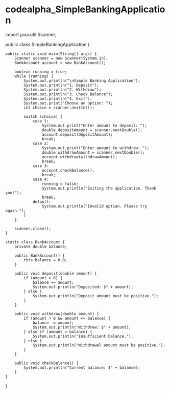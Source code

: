 # codealpha_SimpleBankingApplication
import java.util.Scanner;

public class SimpleBankingApplication {

    public static void main(String[] args) {
        Scanner scanner = new Scanner(System.in);
        BankAccount account = new BankAccount();

        boolean running = true;
        while (running) {
            System.out.println("\nSimple Banking Application");
            System.out.println("1. Deposit");
            System.out.println("2. Withdraw");
            System.out.println("3. Check Balance");
            System.out.println("4. Exit");
            System.out.print("Choose an option: ");
            int choice = scanner.nextInt();

            switch (choice) {
                case 1:
                    System.out.print("Enter amount to deposit: ");
                    double depositAmount = scanner.nextDouble();
                    account.deposit(depositAmount);
                    break;
                case 2:
                    System.out.print("Enter amount to withdraw: ");
                    double withdrawAmount = scanner.nextDouble();
                    account.withdraw(withdrawAmount);
                    break;
                case 3:
                    account.checkBalance();
                    break;
                case 4:
                    running = false;
                    System.out.println("Exiting the application. Thank you!");
                    break;
                default:
                    System.out.println("Invalid option. Please try again.");
            }
        }

        scanner.close();
    }

    static class BankAccount {
        private double balance;

        public BankAccount() {
            this.balance = 0.0;
        }

        public void deposit(double amount) {
            if (amount > 0) {
                balance += amount;
                System.out.println("Deposited: $" + amount);
            } else {
                System.out.println("Deposit amount must be positive.");
            }
        }

        public void withdraw(double amount) {
            if (amount > 0 && amount <= balance) {
                balance -= amount;
                System.out.println("Withdrew: $" + amount);
            } else if (amount > balance) {
                System.out.println("Insufficient balance.");
            } else {
                System.out.println("Withdrawal amount must be positive.");
            }
        }

        public void checkBalance() {
            System.out.println("Current balance: $" + balance);
        }
    }
}
